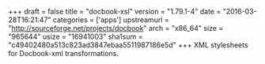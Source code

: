 +++
draft = false
title = "docbook-xsl"
version = "1.79.1-4"
date = "2016-03-28T16:21:47"
categories = ['apps']
upstreamurl = "http://sourceforge.net/projects/docbook"
arch = "x86_64"
size = "965644"
usize = "16941003"
sha1sum = "c49402480a513c823ad3847ebaa5511987186e5d"
+++
XML stylesheets for Docbook-xml transformations.